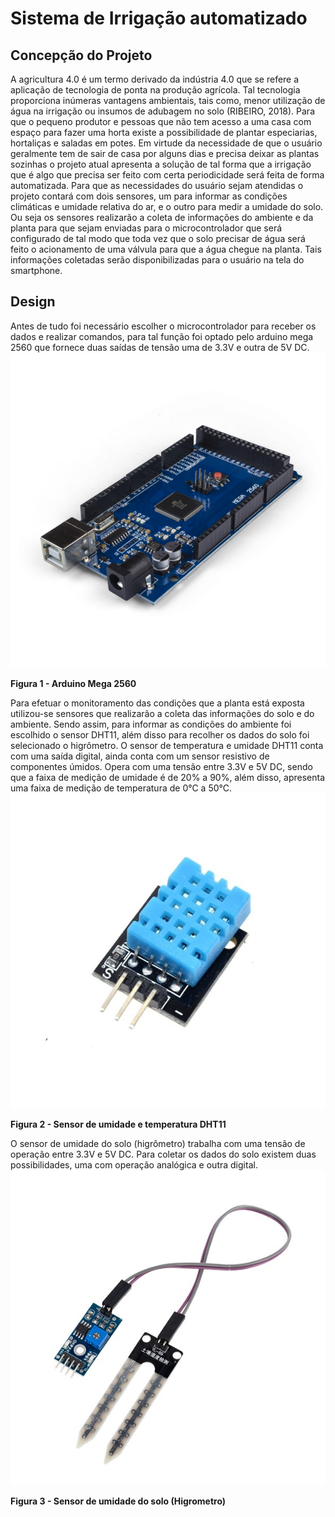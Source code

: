 # Sistema de Irrigação automatizado

## **Concepção do Projeto**
A agricultura 4.0 é um termo derivado da indústria 4.0 que se refere a aplicação de tecnologia de ponta na produção agrícola. Tal tecnologia proporciona inúmeras vantagens ambientais, tais como, menor utilização de água na irrigação ou insumos de adubagem no solo (RIBEIRO, 2018). Para que o pequeno produtor e pessoas que não tem acesso a uma casa com espaço para fazer uma horta existe a possibilidade de plantar especiarias, hortaliças e saladas em potes. Em virtude da necessidade de que o usuário geralmente tem de sair de casa por alguns dias e precisa deixar as plantas sozinhas o projeto atual apresenta a solução de tal forma que a irrigação que é algo que precisa ser feito com certa periodicidade será feita de forma automatizada.
Para que as necessidades do usuário sejam atendidas o projeto contará com dois sensores, um para informar as condições climáticas e umidade relativa do ar, e o outro para medir a umidade do solo. Ou seja os sensores realizarão a coleta de informações do ambiente e da planta para que sejam enviadas para o microcontrolador que será configurado de tal modo que toda vez que o solo precisar de água será feito o acionamento de uma válvula para que a água chegue na planta. Tais informações coletadas serão disponibilizadas para o usuário na tela do smartphone.



## **Design** 
Antes de tudo foi necessário escolher o microcontrolador para receber os dados e realizar comandos, para tal função foi optado pelo arduino mega 2560 que fornece duas saídas de tensão uma de 3.3V e outra de 5V DC.
![Figura 1](https://github.com/LPAE/pi2_eng_20_1/blob/master/MATEUS/1046_1_H.png)

**Figura 1 - Arduino Mega 2560**



Para efetuar o monitoramento das condições que a planta está exposta  utilizou-se sensores que realizarão a coleta das informações do solo e do ambiente. Sendo assim, para informar as condições do ambiente foi escolhido o sensor DHT11, além disso para recolher os dados do solo foi selecionado o higrômetro. 
O sensor de temperatura e umidade DHT11 conta com uma saída digital, ainda conta com um sensor resistivo de componentes úmidos. Opera com uma tensão entre 3.3V e 5V DC, sendo que a faixa de medição de umidade é de 20% a 90%, além disso, apresenta uma faixa de medição de temperatura de 0°C a 50°C.
![Figura 2](https://github.com/LPAE/pi2_eng_20_1/blob/master/MATEUS/DHT11-Digital-Relative-Humidity-Temperature-Sensor-Module-ROBU.IN_-2.jpg)

**Figura 2 - Sensor de umidade e temperatura DHT11**



O sensor de umidade do solo (higrômetro) trabalha com uma tensão de operação entre 3.3V e 5V DC. Para coletar os dados do solo existem duas possibilidades, uma com operação analógica e outra digital.
![Figura 3](https://github.com/LPAE/pi2_eng_20_1/blob/master/MATEUS/9SS19-1.jpg)

**Figura 3 - Sensor de umidade do solo (Higrometro)**






